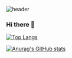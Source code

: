 
![header](https://capsule-render.vercel.app/api?type=slice&color=auto&height=200&section=header&text=Minsik%20Kim&fontSize=90&animation=fadeIn&fontAlign=70&rotate=13&fontAlignY=25)

### Hi there 👋
[![Top Langs](https://github-readme-stats.vercel.app/api/top-langs/?username=minsiks)](https://github.com/miniks/github-readme-transparent)

[![Anurag's GitHub stats](https://github-readme-stats.vercel.app/api?username=minsiks)](https://github.com/minsiks/github-readme-transparent)
<!--
**minsiks/minsiks** is a ✨ _special_ ✨ repository because its `README.md` (this file) appears on your GitHub profile.

Here are some ideas to get you started:

- 🔭 I’m currently working on ...
- 🌱 I’m currently learning ...
- 👯 I’m looking to collaborate on ...
- 🤔 I’m looking for help with ...
- 💬 Ask me about ...
- 📫 How to reach me: ...
- 😄 Pronouns: ...
- ⚡ Fun fact: ...
-->
